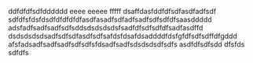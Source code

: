 ddfdfdfsdfdddddd
eeee
eeeee
fffff
dsaffdasfddfdfsdfasdfadfsdf
sdfdfsfdsfdsdfdfdfdfdfasdfasadfsdfadfsadfsdfsdfdfsaasddddd
adsfadfsadfsadfsdfsddsdsdsdsdsfsadfdfsdfsdfdfsadfasdffd
dsdsdsdsdsadfsdfsdfasdfsdfsafdsfdsafdsaddddfdsfgfdfsdfsdffdfgddd
afsfadsadfsadfsadfsdfsdfsfdsadfsadfsdsdsdsdfsdfs
asdfdfsdfsdd
dfsfds
sdfdfs
